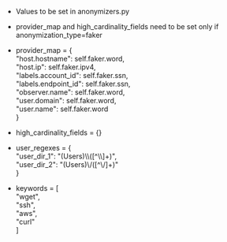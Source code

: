 - Values to be set in anonymizers.py
- provider_map and high_cardinality_fields need to be set only if anonymization_type=faker

- provider_map = {<br/>
    "host.hostname": self.faker.word,<br/>
    "host.ip": self.faker.ipv4,<br/>
    "labels.account_id": self.faker.ssn,<br/>
    "labels.endpoint_id": self.faker.ssn,<br/>
    "observer.name": self.faker.word,<br/>
    "user.domain": self.faker.word,<br/>
    "user.name": self.faker.word<br/>
}

- high_cardinality_fields = {}

- user_regexes = {<br/>
    "user_dir_1": "(Users)\\\\([^\\\\]+)",<br/>
    "user_dir_2": "(Users)\\/([^\\/]+)"<br/>
}

- keywords = [<br/>
    "wget",<br/>
    "ssh",<br/>
    "aws",<br/>
    "curl"<br/>
]
